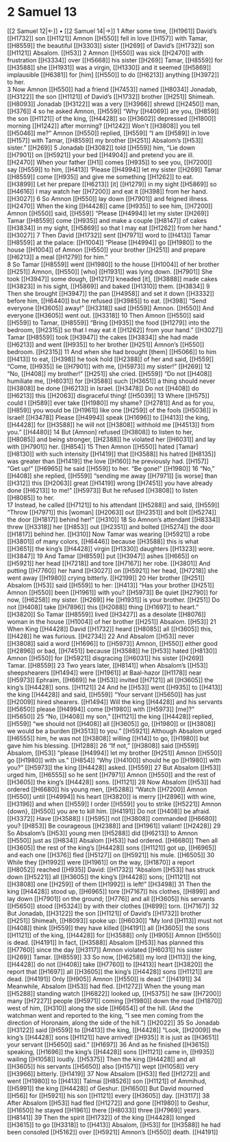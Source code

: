 # 2 Samuel 13
[[2 Samuel 12|←]] • [[2 Samuel 14|→]]
1 After some time, [[H1961]] David’s [[H1732]] son [[H1121]] Amnon [[H550]] fell in love [[H157]] with Tamar, [[H8559]] the beautiful [[H3303]] sister [[H269]] of David’s [[H1732]] son [[H1121]] Absalom. [[H53]] 
2 Amnon [[H550]] was sick [[H2470]] with frustration [[H3334]] over [[H5668]] his sister [[H269]] Tamar, [[H8559]] for [[H3588]] she [[H1931]] was a virgin, [[H1330]] and it seemed [[H5869]] implausible [[H6381]] for [him] [[H550]] to do [[H6213]] anything [[H3972]] to her.  
3 Now Amnon [[H550]] had a friend [[H7453]] named [[H8034]] Jonadab, [[H3122]] the son [[H1121]] of David’s [[H1732]] brother [[H251]] Shimeah. [[H8093]] Jonadab [[H3122]] was a very [[H3966]] shrewd [[H2450]] man, [[H376]] 
4 so he asked Amnon, [[H559]] “Why [[H4069]] are you, [[H859]] the son [[H1121]] of the king, [[H4428]] so [[H3602]] depressed [[H1800]] morning [[H1242]] after morning? [[H1242]] Won't [[H3808]] you tell [[H5046]] me?”  Amnon [[H550]] replied, [[H559]] “I am [[H589]] in love [[H157]] with Tamar, [[H8559]] my brother [[H251]] Absalom’s [[H53]] sister.” [[H269]] 
5 Jonadab [[H3082]] told [[H559]] him,  “Lie down [[H7901]] on [[H5921]] your bed [[H4904]] and pretend you are ill. [[H2470]] When your father [[H1]] comes [[H935]] to see you, [[H7200]] say [[H559]] to him, [[H413]] ‘Please [[H4994]] let my sister [[H269]] Tamar [[H8559]] come [[H935]] and give me something [[H1262]] to eat. [[H3899]] Let her prepare [[H6213]] [it] [[H1279]] in my sight [[H5869]] so [[H4616]] I may watch her [[H7200]] and eat it [[H398]] from her hand. [[H3027]] 
6 So Amnon [[H550]] lay down [[H7901]] and feigned illness. [[H2470]] When the king [[H4428]] came [[H935]] to see him, [[H7200]] Amnon [[H550]] said, [[H559]] “Please [[H4994]] let my sister [[H269]] Tamar [[H8559]] come [[H935]] and make a couple [[H8147]] of cakes [[H3834]] in my sight, [[H5869]] so that I may eat [[H1262]] from her hand.” [[H3027]] 
7 Then David [[H1732]] sent [[H7971]] word to [[H413]] Tamar [[H8559]] at the palace: [[H1004]] “Please [[H4994]] go [[H1980]] to the house [[H1004]] of Amnon [[H550]] your brother [[H251]] and prepare [[H6213]] a meal [[H1279]] for him.”  
8 So Tamar [[H8559]] went [[H1980]] to the house [[H1004]] of her brother [[H251]] Amnon, [[H550]] [who] [[H1931]] was lying down. [[H7901]] She took [[H3947]] some dough, [[H1217]] kneaded [it], [[H3888]] made cakes [[H3823]] in his sight, [[H5869]] and baked [[H1310]] them. [[H3834]] 
9 Then she brought [[H3947]] the pan [[H4958]] and set it down [[H3332]] before him, [[H6440]] but he refused [[H3985]] to eat. [[H398]] “Send everyone [[H3605]] away!” [[H3318]] said [[H559]] Amnon. [[H550]] And everyone [[H3605]] went out. [[H3318]] 
10 Then Amnon [[H550]] said [[H559]] to Tamar, [[H8559]] “Bring [[H935]] the food [[H1279]] into the bedroom, [[H2315]] so that I may eat it [[H1262]] from your hand.” [[H3027]] Tamar [[H8559]] took [[H3947]] the cakes [[H3834]] she had made [[H6213]] and went [[H935]] to her brother [[H251]] Amnon’s [[H550]] bedroom. [[H2315]] 
11 And when she had brought [them] [[H5066]] to him [[H413]] to eat, [[H398]] he took hold [[H2388]] of her  and said, [[H559]] “Come, [[H935]] lie [[H7901]] with me, [[H5973]] my sister!” [[H269]] 
12 “No, [[H408]] my brother!” [[H251]] she cried. [[H559]] “Do not [[H408]] humiliate me, [[H6031]] for [[H3588]] such [[H3651]] a thing should never [[H3808]] be done [[H6213]] in Israel. [[H3478]] Do not [[H408]] do [[H6213]] this [[H2063]] disgraceful thing! [[H5039]] 
13 Where [[H575]] could I [[H589]] ever take [[H1980]] my shame? [[H2781]] And as for you, [[H859]] you would be [[H1961]] like one [[H259]] of the fools [[H5036]] in Israel! [[H3478]] Please [[H4994]] speak [[H1696]] to [[H413]] the king, [[H4428]] for [[H3588]] he will not [[H3808]] withhold me [[H4513]] from you.” [[H4480]] 
14 But [Amnon] refused [[H3808]] to listen to her, [[H8085]] and being stronger, [[H2388]] he violated her [[H6031]] and lay with [[H7901]] her. [[H854]] 
15 Then Amnon [[H550]] hated [Tamar] [[H8130]] with such intensity [[H1419]] that [[H3588]] his hatred [[H8135]] was greater than [[H1419]] the love [[H160]] he previously had. [[H157]] “Get up!” [[H6965]] he said [[H559]] to her.  “Be gone!” [[H1980]] 
16 “No,” [[H408]] she replied, [[H559]] “sending me away [[H7971]] [is worse] than [[H312]] this [[H2063]] great [[H1419]] wrong [[H7451]] you have already done [[H6213]] to me!” [[H5973]] But he refused [[H3808]] to listen [[H8085]] to her.  
17 Instead, he called [[H7121]] to his attendant [[H5288]] and said, [[H559]] “Throw [[H7971]] this [woman] [[H2063]] out [[H2351]] and bolt [[H5274]] the door [[H1817]] behind her!” [[H310]] 
18 So Amnon’s attendant [[H8334]] threw [[H3318]] her [[H853]] out [[H2351]] and bolted [[H5274]] the door [[H1817]] behind her. [[H310]] Now Tamar was wearing [[H5921]] a robe [[H3801]] of many colors, [[H6446]] because [[H3588]] this is what [[H3651]] the king’s [[H4428]] virgin [[H1330]] daughters [[H1323]] wore. [[H3847]] 
19 And Tamar [[H8559]] put [[H3947]] ashes [[H665]] on [[H5921]] her head [[H7218]] and tore [[H7167]] her robe. [[H3801]] And putting [[H7760]] her hand [[H3027]] on [[H5921]] her head, [[H7218]] she went away [[H1980]] crying bitterly. [[H2199]] 
20 Her brother [[H251]] Absalom [[H53]] said [[H559]] to her: [[H413]] “Has your brother [[H251]] Amnon [[H550]] been [[H1961]] with you? [[H5973]] Be quiet [[H2790]] for now, [[H6258]] my sister. [[H269]] He [[H1931]] is your brother. [[H251]] Do not [[H408]] take [[H7896]] this [[H2088]] thing [[H1697]] to heart.” [[H3820]] So Tamar [[H8559]] lived [[H3427]] as a desolate [[H8076]] woman in the house [[H1004]] of her brother [[H251]] Absalom. [[H53]] 
21 When King [[H4428]] David [[H1732]] heard [[H8085]] all [[H3605]] this, [[H428]] he was furious. [[H2734]] 
22 And Absalom [[H53]] never [[H3808]] said a word [[H1696]] to [[H5973]] Amnon, [[H550]] either good [[H2896]] or bad, [[H7451]] because [[H3588]] he [[H53]] hated [[H8130]] Amnon [[H550]] for [[H5921]] disgracing [[H6031]] his sister [[H269]] Tamar. [[H8559]] 
23 Two years later, [[H8141]] when Absalom’s [[H53]] sheepshearers [[H1494]] were [[H1961]] at Baal-hazor [[H1178]] near [[H5973]] Ephraim, [[H669]] he [[H53]] invited [[H7121]] all [[H3605]] the king’s [[H4428]] sons. [[H1121]] 
24 And he [[H53]] went [[H935]] to [[H413]] the king [[H4428]] and said, [[H559]] “Your servant [[H5650]] has just [[H2009]] hired shearers. [[H1494]] Will the king [[H4428]] and his servants [[H5650]] please [[H4994]] come [[H1980]] with [[H5973]] [me]?” [[H5650]] 
25 “No, [[H408]] my son,” [[H1121]] the king [[H4428]] replied, [[H559]] “we should not [[H408]] all [[H3605]] go, [[H1980]] or [[H3808]] we would be a burden [[H3513]] to you.” [[H5921]] Although Absalom urged [[H6555]] him,  he was not [[H3808]] willing [[H14]] to go, [[H1980]] but gave him his blessing. [[H1288]] 
26 “If not,” [[H3808]] said [[H559]] Absalom, [[H53]] “please [[H4994]] let my brother [[H251]] Amnon [[H550]] go [[H1980]] with us.” [[H854]] “Why [[H4100]] should he go [[H1980]] with you?” [[H5973]] the king [[H4428]] asked. [[H559]] 
27 But Absalom [[H53]] urged him, [[H6555]] so he sent [[H7971]] Amnon [[H550]] and the rest of [[H3605]] the king’s [[H4428]] sons. [[H1121]] 
28 Now Absalom [[H53]] had ordered [[H6680]] his young men, [[H5288]] “Watch [[H7200]] Amnon [[H550]] until [[H4994]] his heart [[H3820]] is merry [[H2896]] with wine, [[H3196]] and when [[H559]] I order [[H559]] you to strike [[H5221]] Amnon {down}, [[H550]] you are to kill him. [[H4191]] Do not [[H408]] be afraid. [[H3372]] Have [[H3588]] I [[H595]] not [[H3808]] commanded [[H6680]] you? [[H853]] Be courageous [[H2388]] and [[H1961]] valiant! [[H2428]] 
29 So Absalom’s [[H53]] young men [[H5288]] did [[H6213]] to Amnon [[H550]] just as [[H834]] Absalom [[H53]] had ordered. [[H6680]] Then all [[H3605]] the rest of the king’s [[H4428]] sons [[H1121]] got up, [[H6965]] and each one [[H376]] fled [[H5127]] on [[H5921]] his mule. [[H6505]] 
30 While they [[H1992]] were [[H1961]] on the way, [[H1870]] a report [[H8052]] reached [[H935]] David: [[H1732]] “Absalom [[H53]] has struck down [[H5221]] all [[H3605]] the king’s [[H4428]] sons; [[H1121]] not [[H3808]] one [[H259]] of them [[H1992]] is left!” [[H3498]] 
31 Then the king [[H4428]] stood up, [[H6965]] tore [[H7167]] his clothes, [[H899]] and lay down [[H7901]] on the ground; [[H776]] and all [[H3605]] his servants [[H5650]] stood [[H5324]] by with their clothes [[H899]] torn. [[H7167]] 
32 But Jonadab, [[H3122]] the son [[H1121]] of David’s [[H1732]] brother [[H251]] Shimeah, [[H8093]] spoke up: [[H6030]] “My lord [[H113]] must not [[H408]] think [[H559]] they have killed [[H4191]] all [[H3605]] the sons [[H1121]] of the king, [[H4428]] for [[H3588]] only [[H905]] Amnon [[H550]] is dead. [[H4191]] In fact, [[H3588]] Absalom [[H53]] has planned this [[H7760]] since the day [[H3117]] Amnon violated [[H6031]] his sister [[H269]] Tamar. [[H8559]] 
33 So now, [[H6258]] my lord [[H113]] the king, [[H4428]] do not [[H408]] take [[H7760]] to [[H413]] heart [[H3820]] the report that [[H1697]] all [[H3605]] the king’s [[H4428]] sons [[H1121]] are dead. [[H4191]] Only [[H905]] Amnon [[H550]] is dead.” [[H4191]] 
34 Meanwhile, Absalom [[H53]] had fled. [[H1272]] When the young man [[H5288]] standing watch [[H6822]] looked up, [[H5375]] he saw [[H7200]] many [[H7227]] people [[H5971]] coming [[H1980]] down the road [[H1870]] west of him, [[H310]] along the side [[H6654]] of the hill. (And the watchman went and reported to the king, “I see men coming from the direction of Horonaim, along the side of the hill.”) [[H2022]] 
35 So Jonadab [[H3122]] said [[H559]] to [[H413]] the king, [[H4428]] “Look, [[H2009]] the king’s [[H4428]] sons [[H1121]] have arrived! [[H935]] It is just as [[H3651]] your servant [[H5650]] said.” [[H1697]] 
36 And as he finished [[H3615]] speaking, [[H1696]] the king’s [[H4428]] sons [[H1121]] came in, [[H935]] wailing [[H1058]] loudly. [[H5375]] Then the king [[H4428]] and all [[H3605]] his servants [[H5650]] also [[H1571]] wept [[H1058]] very [[H3966]] bitterly. [[H1419]] 
37 Now Absalom [[H53]] fled [[H1272]] and went [[H1980]] to [[H413]] Talmai [[H8526]] son [[H1121]] of Ammihud, [[H5991]] the king [[H4428]] of Geshur. [[H1650]] But David mourned [[H56]] for [[H5921]] his son [[H1121]] every [[H3605]] day. [[H3117]] 
38 After Absalom [[H53]] had fled [[H1272]] and gone [[H1980]] to Geshur, [[H1650]] he stayed [[H1961]] there [[H8033]] three [[H7969]] years. [[H8141]] 
39 Then the spirit [[H1732]] of the king [[H4428]] longed [[H3615]] to go [[H3318]] to [[H413]] Absalom, [[H53]] for [[H3588]] he had been consoled [[H5162]] over [[H5921]] Amnon’s [[H550]] death. [[H4191]] 
